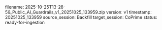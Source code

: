 filename: 2025-10-25T13-28-56_Public_AI_Guardrails_v1_20251025_133959.zip
version: v1
timestamp: 20251025_133959
source_session: Backfill
target_session: CoPrime
status: ready-for-ingestion
